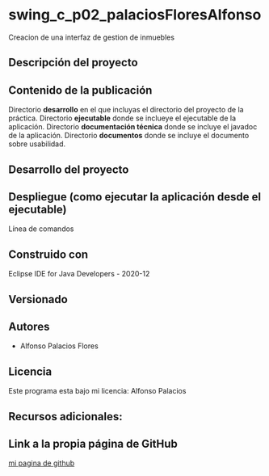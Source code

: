 # swing_c_p02_palaciosFloresAlfonso
Creacion de una interfaz de gestion de inmuebles

## Descripción del proyecto
## Contenido de la publicación
Directorio **desarrollo** en el que incluyas el directorio del proyecto de la
práctica.
Directorio **ejecutable** donde se inclueye el ejecutable de la aplicación.
Directorio **documentación técnica** donde se incluye el javadoc de la aplicación.
Directorio **documentos** donde se incluye el documento sobre usabilidad.
## Desarrollo del proyecto

## Despliegue (como ejecutar la aplicación desde el ejecutable)
  Línea de comandos
    
## Construido con
  Eclipse IDE for Java Developers - 2020-12
## Versionado
## Autores
  * Alfonso Palacios Flores
## Licencia
  Este programa esta bajo mi licencia: Alfonso Palacios 
## Recursos adicionales:
## Link a la propia página de GitHub
[mi pagina de github](https://github.com/alfonsoPalaciosFlores?tab=repositories)
